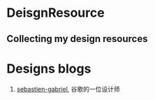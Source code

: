 # DeisgnResource
Collecting my design resources
---------------------------
# Designs blogs
1. [sebastien-gabriel](http://sebastien-gabriel.com/), 谷歌的一位设计师
